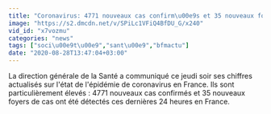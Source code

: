 ```yaml
---
title: "Coronavirus: 4771 nouveaux cas confirm\u00e9s et 35 nouveaux foyers de cas en 24h en France"
image: "https://s2.dmcdn.net/v/SPiLc1VFiQ4BfDU_G/x240"
vid_id: "x7vozmu"
categories: "news"
tags: ["soci\u00e9t\u00e9","sant\u00e9","bfmactu"]
date: "2020-08-28T13:47:04+03:00"
---
```

La direction générale de la Santé a communiqué ce jeudi soir ses chiffres actualisés sur l'état de l'épidémie de coronavirus en France. Ils sont particulièrement élevés : 4771 nouveaux cas confirmés et 35 nouveaux foyers de cas ont été détectés ces dernières 24 heures en France.
